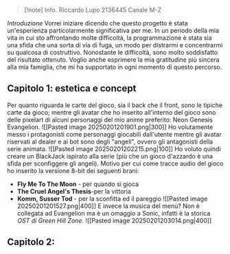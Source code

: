 >[!note] Info.
>Riccardo Lupo
>2136445
>Canale M-Z

_Introduzione_
Vorrei iniziare dicendo che questo progetto è stata un'esperienza particolarmente significativa per me. In un periodo della mia vita in cui sto affrontando molte difficoltà, la programmazione è stata sia una sfida che una sorta di via di fuga, un modo per distrarmi e concentrarmi su qualcosa di costruttivo. Nonostante le difficoltà, sono molto soddisfatto del risultato ottenuto. Voglio anche esprimere la mia gratitudine più sincera alla mia famiglia, che mi ha supportato in ogni momento di questo percorso.

## Capitolo 1: estetica e concept
Per quanto riguarda le carte del gioco, sia il back che il front, sono le tipiche carte da gioco; mentre gli avatar che ho inserito all'interno del gioco sono delle pixelart di alcuni personaggi del mio anime preferito: Neon Genesis Evangelion. 
![[Pasted image 20250201201901.png|300]]
Ho volutamente messo i protagonisti come personaggi giocabili dall'utente mentre gli avatar riservati al dealer e ai bot sono degli "angeli", ovvero gli antagonisti della serie animata. 
![[Pasted image 20250201202215.png|100]]
Ho voluto quindi creare un BlackJack ispirato alla serie (più che un gioco d'azzardo è una sfida per sconfiggere  gli angeli). Motivo per cui come tracce audio del gioco ho inserito la versione 8-bit dei seguenti brani:
- **Fly Me To The Moon** - per quando si gioca
- **The Cruel Angel's Thesis**-per la vittoria  
- **Komm, Susser Tod** - per la sconfitta ed il pareggio
![[Pasted image 20250201201527.png|400]]
E invece la musica del menù? Non è collegata ad Evangelion ma è un omaggio a Sonic, infatti è la storica *OST di Green Hill Zone.*
![[Pasted image 20250201203014.png|400]]

## Capitolo 2: 